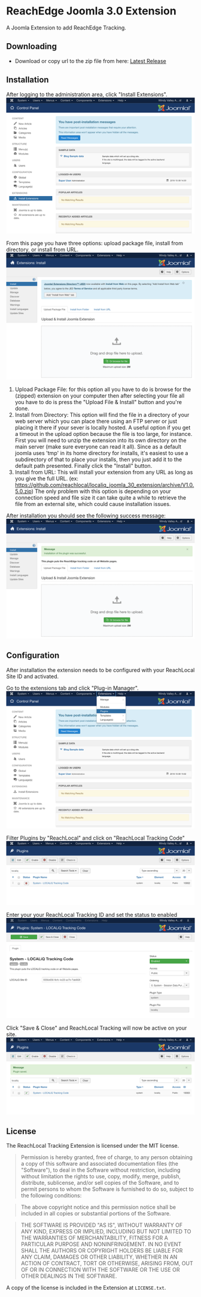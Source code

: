# ReachEdge Joomla 3.0 Extension

A Joomla Extension to add ReachEdge Tracking.

## Downloading ##
- Download or copy url to the zip file from here:  [Latest Release](https://github.com/reachlocal/localiq_joomla_30_extension/releases/latest)

## Installation ##

After logging to the administration area, click "Install Extensions".
![](/docs/install_1.png)

From this page you have three options: upload package file, install from directory, or install from URL.
![](/docs/install_2.png)

1. Upload Package File: for this option all you have to do is browse for the (zipped) extension on your computer then after selecting your file all you have to do is press the "Upload File & Install" button and you're done.
2. Install from Directory: This option will find the file in a directory of your web server which you can place there using an FTP server or just placing it there if your sever is locally hosted. A useful option if you get a timeout in the upload option because the file is too large, for instance.
   First you will need to unzip the extension into its own directory on the main server (make sure everyone can read it all). Since as a default joomla uses 'tmp' in its home directory for installs, it's easiest to use a subdirectory of that to place your installs, then you just add it to the default path presented. Finally click the "Install" button.
3. Install from URL: This will install your extension from any URL as long as you give the full URL. (ex: https://github.com/reachlocal/localiq_joomla_30_extension/archive/V1.0.5.0.zip) The only problem with this option is depending on your connection speed and file size it can take quite a while to retrieve the file from an external site, which could cause installation issues.

After installation you should see the following success message:
![](/docs/install_3.png)

## Configuration ##

After installation the extension needs to be configured with your ReachLocal Site ID and activated.

Go to the extensions tab and click "Plug-in Manager".
![](/docs/config_1.png)

Filter Plugins by "ReachLocal" and click on "ReachLocal Tracking Code"
![](/docs/config_2.png)

Enter your your ReachLocal Tracking ID and set the status to enabled
![](/docs/config_3.png)

Click "Save & Close" and ReachLocal Tracking will now be active on your site.
![](/docs/config_4.png)



## License

The ReachLocal Tracking Extension is licensed under the MIT license.

> Permission is hereby granted, free of charge, to any person obtaining a copy of this software and associated documentation files (the "Software"), to deal in the Software without restriction, including without limitation the rights to use, copy, modify, merge, publish, distribute, sublicense, and/or sell copies of the Software, and to permit persons to whom the Software is furnished to do so, subject to the following conditions:

> The above copyright notice and this permission notice shall be included in all copies or substantial portions of the Software.

> THE SOFTWARE IS PROVIDED "AS IS", WITHOUT WARRANTY OF ANY KIND, EXPRESS OR IMPLIED, INCLUDING BUT NOT LIMITED TO THE WARRANTIES OF MERCHANTABILITY, FITNESS FOR A PARTICULAR PURPOSE AND NONINFRINGEMENT. IN NO EVENT SHALL THE AUTHORS OR COPYRIGHT HOLDERS BE LIABLE FOR ANY CLAIM, DAMAGES OR OTHER LIABILITY, WHETHER IN AN ACTION OF CONTRACT, TORT OR OTHERWISE, ARISING FROM, OUT OF OR IN CONNECTION WITH THE SOFTWARE OR THE USE OR OTHER DEALINGS IN THE SOFTWARE.

A copy of the license is included in the Extension at `LICENSE.txt`.
